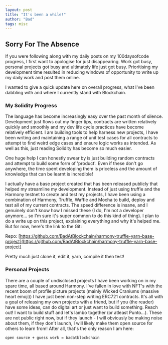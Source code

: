```yaml
---
layout: post
title: "It's been a while!"
author: "Bad"
tags: misc
---
```


## Sorry For The Absence

If you were following along with my daily posts on my 100daysofcode progress, I first want to apologise for just disappearing. Work got busy, personal projects got busy and ultimately life just got busy. Prioritising my development time resulted in reducing windows of opportunity to write up my daily work and post them online. 

I wanted to give a quick update here on overall progress, what I've been dabbling with and where I currently stand with Blockchain.

### My Solidity Progress

The language has become increasingly easy over the past month of silence. Development just flows out my finger tips, contracts are written relatively quickly and smoothly and my dev life cycle practices have become relatively efficient. I am building tools to help harness new projects, I have been writing and maintaining a range of unit test cases for all contracts to attempt to find weird edge cases and ensure logic works as intended. As well as this, just reading Solidity has become so much easier.

One huge help I can honestly swear by is just building random contracts and attempt to build some form of 'product'. Even if these don't go anywhere, the time spent developing them is priceless and the amount of knowledge that can be learnt is incredible!

I actually have a base project created that has been released publicly that helped my streamline my development. Instead of just using truffle and the Harmony testnet to create and test my projects, I have been using a combination of Harmony, Truffle, Waffle and Mocha to build, deploy and test all of my current contracts. The speed difference is insane, and I genuinely don't know how I missed these (I do, I'm not a developer anymore... so I'm sure it's super common to do this kind of thing). I plan to do a write up on this project, explaining everything and why it's helped me. But for now, here's the link to the Git:

Repo: [https://github.com/BadAtBlockchain/harmony-truffle-yarn-base-project](https://github.com/BadAtBlockchain/harmony-truffle-yarn-base-project)

Pretty much just clone it, edit it, yarn, compile it then test!

### Personal Projects

There are a couple of undisclosed projects I have been working on in my spare time, all based around Harmony. I've fallen in love with NFT's with the recent boom of profile picture projects (mainly Wicked Craniums (massive heart emoji)) I have just been non-step writing ERC721 contracts. It's all with a goal of releasing my own projects with a friend, but if you (the reader) have some ideas, can do digital art or just want to build something. Reach out! I want to build stuff and let's lambo together (or atleast Punto...). These are not public right now, but if they launch - I will obviously be making noise about them, if they don't launch, I will likely make them open source for others to learn from! After all, that's the only reason I am here: 

```
open source + guess work = badatblockchain
```

